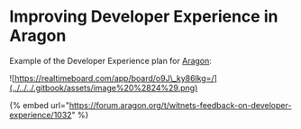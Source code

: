 # Improving Developer Experience in Aragon

Example of the Developer Experience plan for [Aragon](https://aragon.org):

![https://realtimeboard.com/app/board/o9J\_ky86lkg=/](../../../.gitbook/assets/image%20%2824%29.png)

{% embed url="https://forum.aragon.org/t/witnets-feedback-on-developer-experience/1032" %}





